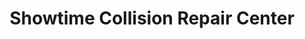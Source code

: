 ---
title: "Showtime Collision Repair Center"
url: /running-springs/showtime-collision-repair-center/
shop: Autowerkstatt
---